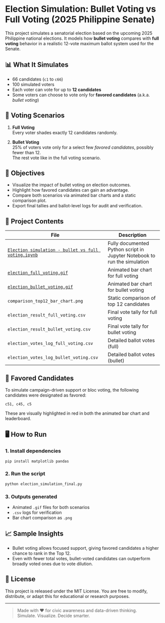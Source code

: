 # Election Simulation: Bullet Voting vs Full Voting (2025 Philippine Senate)

This project simulates a senatorial election based on the upcoming 2025 Philippine national elections. It models how **bullet voting** compares with **full voting** behavior in a realistic 12-vote maximum ballot system used for the Senate.

## 📊 What It Simulates

- 66 candidates (`c1` to `c66`)
- 100 simulated voters
- Each voter can vote for up to **12 candidates**
- Some voters can choose to vote only for **favored candidates** (a.k.a. *bullet voting*)

## 🧪 Voting Scenarios

1. **Full Voting**  
   Every voter shades exactly 12 candidates randomly.

2. **Bullet Voting**  
   25% of voters vote only for a select few *favored candidates*, possibly fewer than 12.  
   The rest vote like in the full voting scenario.

## 🎯 Objectives

- Visualize the impact of bullet voting on election outcomes.
- Highlight how favored candidates can gain an advantage.
- Compare both scenarios via animated bar charts and a static comparison plot.
- Export final tallies and ballot-level logs for audit and verification.

## 📁 Project Contents

| File | Description |
|------|-------------|
| [`Election simulation - bullet vs full voting.ipynb`](./Election+simulation+-+bullet+vs+full+voting.ipynb) | Fully documented Python script in Jupyter Notebook to run the simulation |
| [`election_full_voting.gif`](./election_full_voting.gif) | Animated bar chart for full voting |
| [`election_bullet_voting.gif`](./election_bullet_voting.gif) | Animated bar chart for bullet voting |
| `comparison_top12_bar_chart.png` | Static comparison of top 12 candidates |
| `election_result_full_voting.csv` | Final vote tally for full voting |
| `election_result_bullet_voting.csv` | Final vote tally for bullet voting |
| `election_votes_log_full_voting.csv` | Detailed ballot votes (full) |
| `election_votes_log_bullet_voting.csv` | Detailed ballot votes (bullet) |

## 🧠 Favored Candidates

To simulate campaign-driven support or bloc voting, the following candidates were designated as favored:

```
c51, c45, c5
```

These are visually highlighted in red in both the animated bar chart and leaderboard.

## 🖥️ How to Run

### 1. Install dependencies

```bash
pip install matplotlib pandas
```

### 2. Run the script

```bash
python election_simulation_final.py
```

### 3. Outputs generated

- Animated `.gif` files for both scenarios
- `.csv` logs for verification
- Bar chart comparison as `.png`

## 📈 Sample Insights

- Bullet voting allows focused support, giving favored candidates a higher chance to rank in the Top 12.
- Even with fewer total votes, bullet-voted candidates can outperform broadly voted ones due to vote dilution.

## 📜 License

This project is released under the MIT License. You are free to modify, distribute, or adapt this for educational or research purposes.

---

> Made with ❤️ for civic awareness and data-driven thinking.  
> Simulate. Visualize. Decide smarter.